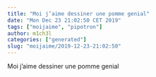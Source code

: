 ```yaml
---
title: "Moi j’aime dessiner une pomme genial"
date: "Mon Dec 23 21:02:50 CET 2019"
tags: ["moijaime", "pipotron"]
author: m1ch3l
categories: ["generated"]
slug: "moijaime/2019-12-23-21:02:50"
---
```


Moi j’aime dessiner une pomme genial
